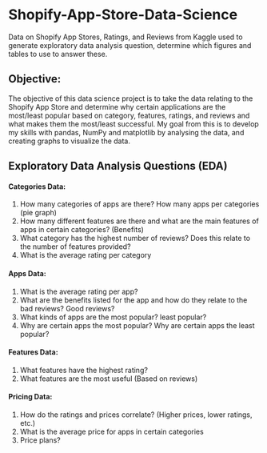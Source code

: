 # Shopify-App-Store-Data-Science
Data on Shopify App Stores, Ratings, and Reviews from Kaggle used to generate exploratory data analysis question, determine which figures and tables to use to answer these. 

## Objective:
The objective of this data science project is to take the data relating to the Shopify App Store and determine why certain applications are the most/least popular based on category, features, ratings, and reviews and what makes them the most/least successful. My goal from this is to develop my skills with pandas, NumPy and matplotlib by analysing the data, and creating graphs to visualize the data.

## Exploratory Data Analysis Questions (EDA)
#### Categories Data:
1. How many categories of apps are there? How many apps per categories (pie graph)
2. How many different features are there and what are the main features of apps in certain categories? (Benefits)
3. What category has the highest number of reviews? Does this relate to the number of features provided?
4. What is the average rating per category 

#### Apps Data:
1. What is the average rating per app?
2. What are the benefits listed for the app and how do they relate to the bad reviews? Good reviews?
3. What kinds of apps are the most popular? least popular?
4. Why are certain apps the most popular? Why are certain apps the least popular? 

#### Features Data:
1. What features have the highest rating?
2. What features are the most useful (Based on reviews)

#### Pricing Data:
1. How do the ratings and prices correlate? (Higher prices, lower ratings, etc.)
2. What is the average price for apps in certain categories 
3. Price plans? 
